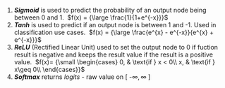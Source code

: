 1. **_Sigmoid_** is used to predict the probability of an output node being between 0 and 1. 
	$f(x) = {\large \frac{1}{1+e^{-x}}}$
2. **_Tanh_** is used to predict if an output node is between 1 and -1. Used in classification use cases. 
	$f(x) = {\large \frac{e^{x} - e^{-x}}{e^{x} + e^{-x}}}$
3. **_ReLU_** (Rectified Linear Unit) used to set the output node to 0 if fuction result is negative and keeps the result value if the result is a positive value. 
	$f(x)= {\small \begin{cases} 0, & \text{if } x < 0\\ x, & \text{if } x\geq 0\\ \end{cases}}$
4. ***Softmax*** returns *logits* - raw value on \[ -$\infty, \infty$ ]  
	